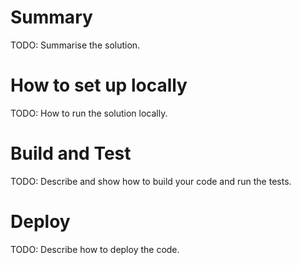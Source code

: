 # Summary 
TODO: Summarise the solution.

# How to set up locally
TODO: How to run the solution locally.

# Build and Test
TODO: Describe and show how to build your code and run the tests.

# Deploy
TODO: Describe how to deploy the code.